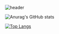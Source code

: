 
![header](https://capsule-render.vercel.app/api?type=wave&color=gradient&height=300&section=header&text=HELLO%20&fontSize=90)


![Anurag's GitHub stats](https://github-readme-stats.vercel.app/api?username=chaehyeon7&show_icons=true&gruvbox_light)




[![Top Langs](https://github-readme-stats.vercel.app/api/top-langs/?username=chaehyeon7&layout=compact)](https://https://github.com/chaehyeon7/github-readme-stats)



